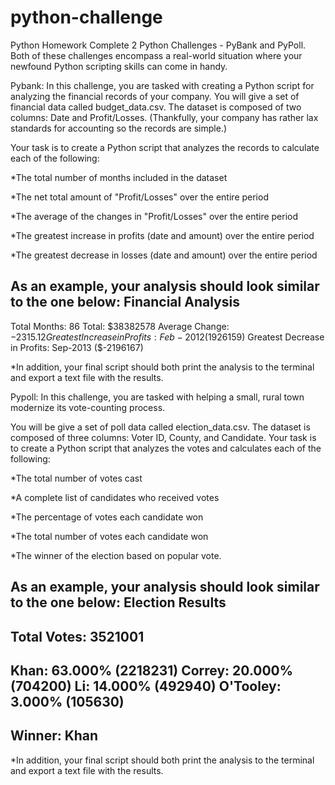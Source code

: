 # python-challenge
Python Homework 
Complete 2 Python Challenges - PyBank and PyPoll.
Both of these challenges encompass a real-world situation where your newfound Python scripting skills can come in handy.

Pybank: 
In this challenge, you are tasked with creating a Python script for analyzing the financial records of your company. You will give a set of financial data called budget_data.csv. The dataset is composed of two columns: Date and Profit/Losses. (Thankfully, your company has rather lax standards for accounting so the records are simple.)


Your task is to create a Python script that analyzes the records to calculate each of the following:

*The total number of months included in the dataset

*The net total amount of "Profit/Losses" over the entire period

*The average of the changes in "Profit/Losses" over the entire period

*The greatest increase in profits (date and amount) over the entire period

*The greatest decrease in losses (date and amount) over the entire period

As an example, your analysis should look similar to the one below:
Financial Analysis
----------------------------
Total Months: 86
Total: $38382578
Average  Change: $-2315.12
Greatest Increase in Profits: Feb-2012 ($1926159)
Greatest Decrease in Profits: Sep-2013 ($-2196167)

*In addition, your final script should both print the analysis to the terminal and export a text file with the results.


Pypoll: 
In this challenge, you are tasked with helping a small, rural town modernize its vote-counting process.


You will be give a set of poll data called election_data.csv. The dataset is composed of three columns: Voter ID, County, and Candidate. Your task is to create a Python script that analyzes the votes and calculates each of the following:

*The total number of votes cast

*A complete list of candidates who received votes

*The percentage of votes each candidate won

*The total number of votes each candidate won

*The winner of the election based on popular vote.


As an example, your analysis should look similar to the one below:
Election Results
-------------------------
Total Votes: 3521001
-------------------------
Khan: 63.000% (2218231)
Correy: 20.000% (704200)
Li: 14.000% (492940)
O'Tooley: 3.000% (105630)
-------------------------
Winner: Khan
-------------------------

*In addition, your final script should both print the analysis to the terminal and export a text file with the results.


